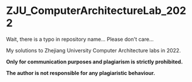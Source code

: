 # ZJU_ComputerArchitectureLab_2022

Wait, there is a typo in repository name... Please don't care...

My solutions to Zhejiang University Computer Architecture labs in 2022.

**Only for communication purposes and plagiarism is strictly prohibited.**

**The author is not responsible for any plagiaristic behaviour.**
